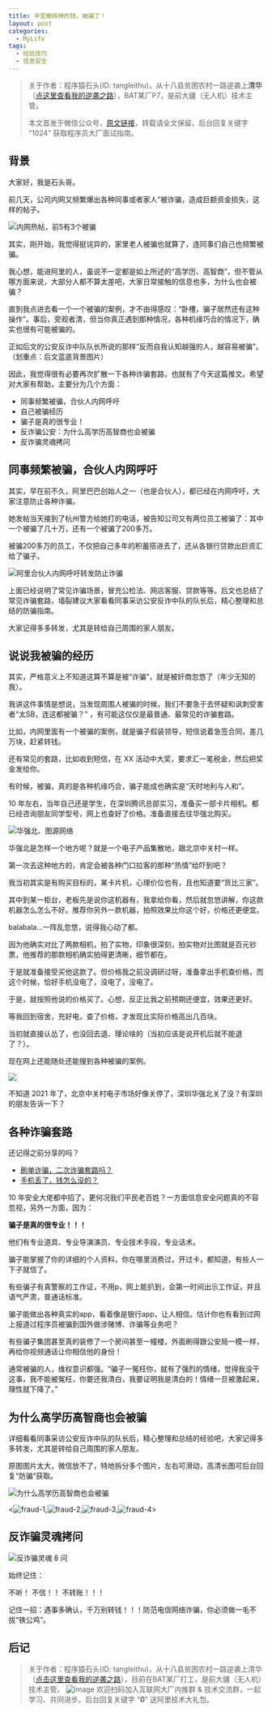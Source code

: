 ```yaml
---
title: 辛苦搬砖挣的钱，被骗了！
layout: post
categories:
  - MyLife
tags:
  - 经验技巧
  - 信息安全
---
```


> 关于作者：程序猿石头(ID: tangleithu)，从十八县贫困农村一路逆袭上**清华**（[点这里查看我的逆袭之路](https://mp.weixin.qq.com/s/G3i7qWK1MPvJ-BfUxfOycQ)），BAT某厂P7，是前大疆（无人机）技术主管。
>
> 本文首发于微信公众号，[原文链接](https://mp.weixin.qq.com/s?__biz=MzI3OTUzMzcwNw==&mid=2247493855&idx=1&sn=55c507ac2a459c4fd9ce69ca2ef9e0e8&chksm=eb44e93bdc33602db26a4737f60dce11d5656fe682420a05362d806adb58d0a050da02087d6d&token=674734982&lang=zh_CN#rd)，转载请全文保留。后台回复关键字 “1024” 获取程序员大厂面试指南。


## 背景

大家好，我是石头哥。 

前几天，公司内网又频繁爆出各种同事或者家人“被诈骗，造成巨额资金损失，这样的帖子。

![内网热帖，前5有3个被骗](https://cdn.jsdelivr.net/gh/tl3shi/blog-resources/2021-5-29/1622301883016-image.png)

其实，刚开始，我觉得挺诧异的，家里老人被骗也就算了，连同事们自己也频繁被骗。

我心想，能进阿里的人，虽说不一定都是如上所述的“高学历、高智商”，但不管从哪方面来说，大部分人都不算太差吧，大家日常接触的信息也多，为什么也会被骗？

直到我点进去看一个一个被骗的案例，才不由得感叹：“卧槽，骗子居然还有这种操作”。事后，旁观者清，但当你真正遇到那种情况，各种机缘巧合的情况下，确实也很有可能被骗的。

正如后文的公安反诈中队队长所说的那样“反而自我认知越强的人，越容易被骗”。（划重点：后文蓝底背景图片）

因此，我觉得很有必要再次扩散一下各种诈骗套路，也就有了今天这篇推文。希望对大家有帮助，主要分为几个方面：

- 同事频繁被骗，合伙人内网呼吁
- 自己被骗经历
- 骗子是真的很专业！
- 反诈骗公安：为什么高学历高智商也会被骗 
- 反诈骗灵魂拷问

## 同事频繁被骗，合伙人内网呼吁

其实，早在前不久，阿里巴巴创始人之一（也是合伙人），都已经在内网呼吁，大家注意防止各种诈骗。

她发帖当天接到了杭州警方给她打的电话，被告知公司又有两位员工被骗了：其中一个被骗了几十万，还有一个被骗了200多万。

被骗200多万的员工，不仅把自己多年的积蓄搭进去了，还从各银行贷款出巨资汇给了骗子。

![阿里合伙人内网呼吁转发防止诈骗](https://cdn.jsdelivr.net/gh/tl3shi/blog-resources/2021-5-29/1622301048503-%E5%88%9B%E5%A7%8B%E4%BA%BA%E5%AE%A3%E4%BC%A0%E8%AF%88%E9%AA%97.jpg)

上面已经说明了常见诈骗场景，冒充公检法、网店客服、贷款等等。后文也总结了常见诈骗套路，墙裂建议大家看看同事采访公安反诈中队的队长后，精心整理和总结的防骗指南。

大家记得多多转发，尤其是转给自己周围的家人朋友。

## 说说我被骗的经历

其实，严格意义上不知道这算不算是被“诈骗”，就是被奸商忽悠了（年少无知的我）。

我讲这件事情是想说，当发现周围人被骗的时候，我们不要急于去怀疑和讽刺受害者“太SB，连这都被骗？” ，有可能这仅仅是最普通、最常见的诈骗套路。

比如，内网里面有一个被骗的案例，就是骗子假装领导，短信说着急签合同，差几万块，赶紧转钱。

还有常见的套路，比如收到短信，在 XX 活动中大奖，要求汇一笔税金，然后把奖金发给你。

有时候，被骗，真的是各种机缘巧合，骗子能成也确实是“天时地利与人和”。

10 年左右，当年自己还是学生，在深圳腾讯总部实习，准备买一部卡片相机。都已经咨询朋友同学型号，网上也查好了价格。准备直接去往华强北购买。

![华强北、图源网络](https://cdn.jsdelivr.net/gh/tl3shi/blog-resources/2021-5-30/1622305604625-image.png)

华强北是怎样一个地方呢？就是一个电子产品集散地，跟北京中关村一样。

第一次去这种地方的，肯定会被各种门口拉客的那种“热情”给吓到吧？

我当初其实是有购买目标的，某卡片机，心理价位也有，且也知道要“货比三家”。

其中到某一柜台，老板先是说你这机器有，我拿给你看，然后就忽悠讲解，你这款机器怎么怎么不好。推荐你另外一款机器，拍照效果比你这个好，价格还更便宜。

balabala...一阵乱忽悠，说得我心动了都。

因为他确实对比了两款相机，拍了实物，印象很深刻，拍实物对比图就是百元钞票，他推荐的那款相机确实拍得更清晰，细节都在。

于是就准备接受买他这款了。但价格我之前没调研过呀，准备拿出手机查价格，而这个时候，恰好手机没电了，没电了，没电了。

于是，就按照他说的价格买了。心想，反正比我之前预期还便宜，效果还更好。

等我回到宿舍，充好电，查了价格，才发现比实际价格高出几百块。

当初就直接认怂了，也没回去退、理论啥的（当初应该是说开机后就不能退了？）。

现在网上还能随处还能搜到各种被骗的案例。

![](https://cdn.jsdelivr.net/gh/tl3shi/blog-resources/2021-5-30/1622305902287-image.png)

不知道 2021 年了，北京中关村电子市场好像关停了，深圳华强北关了没？有深圳的朋友告诉一下？

## 各种诈骗套路

还记得之前分享的吗？

- [刷单诈骗，二次诈骗套路吗？](https://mp.weixin.qq.com/s?__biz=MzI3OTUzMzcwNw==&mid=2247493052&idx=1&sn=577948f73e728f1059788190f14fa511&chksm=eb44e458dc336d4ec960ba352fd6bc4f93ef217e6f89d1e568a0b00833dc6a7ba6f3ed679b4c&token=1336735893&lang=zh_CN#rd)
- [手机丢了，钱怎么没的？](https://mp.weixin.qq.com/s?__biz=MzI3OTUzMzcwNw==&mid=2247489895&idx=1&sn=fc8e9e795404cfdea60a8860e6ebbb35&chksm=eb471883dc3091955623123593286f1977ee28f5c213edc73e392919fbb29215c2558729210b&scene=21#wechat_redirect)

10 年安全大佬都中招了，更何况我们平民老百姓？一方面信息安全问题真的不容忽视，另外一方面，因为：

**骗子是真的很专业！！！**

他们有专业道具、专业导演演员、专业技术手段，专业话术。

骗子能掌握了你的详细的个人资料，你在哪里消费过，开过卡，都知道，有些人一下子就信了。

有些骗子有真警察的工作证，不用p，网上能扒到，会第一时间出示工作证，并且语气严肃，普通话标准。

骗子能做出各种真实的app，看着像是银行app，让人相信。估计你也有看到过网上报道过程序员被骗到国外做涉赌博、诈骗等业务吧？

有些骗子集团甚至真的装修了一个房间甚至一幢楼，外面刷得跟公安局一模一样，再给你视频通话让你相信他的身份！

通常被骗的人，维权意识都强。“骗子一冤枉你，就有了强烈的情绪，觉得我没干这事，我不能被冤枉，你要还我清白，我要证明我是清白的！情绪一旦被激起来，理性就下降了。”

## 为什么高学历高智商也会被骗 

详细看看同事采访公安反诈中队的队长后，精心整理和总结的经验吧，大家记得多多转发，尤其是转给自己周围的家人朋友。

原图图片太大，微信放不了，特地拆分多个图片，左右可滑动，高清长图可后台回复“防骗”获取。

![为什么高学历高智商也会被骗](https://cdn.jsdelivr.net/gh/tl3shi/blog-resources/2021-5-29/1622299857525-image.png)

<![fraud-1](https://cdn.jsdelivr.net/gh/tl3shi/blog-resources/2021-5-30/1622355339401-fraud-1.png),![fraud-2](https://cdn.jsdelivr.net/gh/tl3shi/blog-resources/2021-5-30/1622355312490-fraud-2.png),![fraud-3](https://cdn.jsdelivr.net/gh/tl3shi/blog-resources/2021-5-30/1622355339372-fraud-3.png),![fraud-4](https://cdn.jsdelivr.net/gh/tl3shi/blog-resources/2021-5-30/1622355312438-fraud-4.png)>


## 反诈骗灵魂拷问

![反诈骗灵魂 8 问](https://cdn.jsdelivr.net/gh/tl3shi/blog-resources/2021-5-29/1622300520051-image.png)

始终记住：

不听！
不信！！
不转账！！！

记住一招：遇事多确认，千万别转钱！！！防范电信网络诈骗，你必须做一毛不拔“铁公鸡”。

## 后记


> 关于作者：程序猿石头(ID: tangleithu)，从十八县贫困农村一路逆袭上清华（[点击这里查看我的逆袭之路](https://mp.weixin.qq.com/s/G3i7qWK1MPvJ-BfUxfOycQ)），目前在BAT某厂打工，是前大疆（无人机）技术主管。
> ![image](https://cdn.jsdelivr.net/gh/tl3shi/blog-resources/2021-5-17/1621265620209-image.png)
> 欢迎扫码加入互联网大厂内推群 & 技术交流群，一起学习、共同进步。后台回复关键字 “**0**” 送阿里技术大礼包。